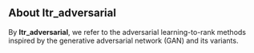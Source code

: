 
## About ltr_adversarial
By **ltr_adversarial**, we refer to the adversarial learning-to-rank methods inspired by the generative adversarial network
(GAN) and its variants.
